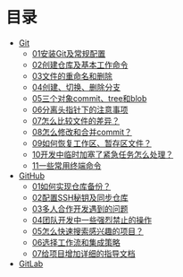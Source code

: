 # 目录

- [Git]()
  -  [01安装Git及常规配置](Git\01安装Git及常规配置.md) 
  -  [02创建仓库及基本工作命令](Git\02创建仓库及基本工作命令.md) 
  -  [03文件的重命名和删除](Git\03文件的重命名和删除.md) 
  -  [04创建、切换、删除分支](Git\04创建、切换、删除分支.md) 
  -  [05三个对象commit、tree和blob](Git\05三个对象commit、tree和blob.md) 
  -  [06分离头指针下的注意事项](Git\06分离头指针下的注意事项.md) 
  -  [07怎么比较文件的差异？](Git\07怎么比较文件的差异？.md) 
  -  [08怎么修改和合并commit？](Git\08怎么修改和合并commit？.md) 
  -  [09如何恢复工作区、暂存区文件？](Git\09如何恢复工作区、暂存区文件？.md) 
  -  [10开发中临时加塞了紧急任务怎么处理？](Git\10开发中临时加塞了紧急任务怎么处理？.md) 
  -  [11一些常用终端命令](Git\11一些常用终端命令.md) 
- [GitHub]()
  -  [01如何实现仓库备份？](GitHub\01如何实现仓库备份？.md) 
  -  [02配置SSH秘钥及同步仓库](GitHub\02配置SSH秘钥及同步仓库.md) 
  -  [03多人合作开发遇到的问题](GitHub\03多人合作开发遇到的问题.md) 
  -  [04团队开发中一些强烈禁止的操作](GitHub\04团队开发中一些强烈禁止的操作.md) 
  -  [05怎么快速搜索感兴趣的项目？](GitHub\05怎么快速搜索感兴趣的项目？.md) 
  -  [06选择工作流和集成策略](GitHub\06选择工作流和集成策略.md) 
  -  [07给项目增加详细的指导文档](GitHub\07给项目增加详细的指导文档.md) 
- [GitLab]()

